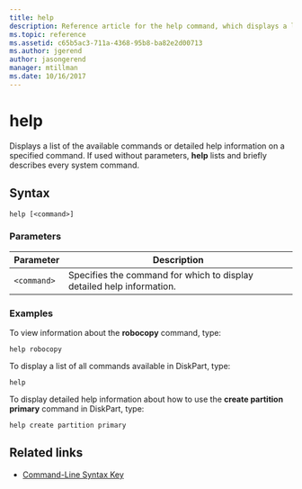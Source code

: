 ```yaml
---
title: help
description: Reference article for the help command, which displays a list of the available commands or detailed help information on a specified command.
ms.topic: reference
ms.assetid: c65b5ac3-711a-4368-95b8-ba82e2d00713
ms.author: jgerend
author: jasongerend
manager: mtillman
ms.date: 10/16/2017
---
```


# help



Displays a list of the available commands or detailed help information on a specified command. If used without parameters, **help** lists and briefly describes every system command.

## Syntax

```
help [<command>]
```

### Parameters

| Parameter | Description |
| --------- | ----------- |
| `<command>` | Specifies the command for which to display detailed help information. |

### Examples

To view information about the **robocopy** command, type:

```
help robocopy
```

To display a list of all commands available in DiskPart, type:

```
help
```

To display detailed help information about how to use the **create partition primary** command in DiskPart, type:

```
help create partition primary
```

## Related links

- [Command-Line Syntax Key](command-line-syntax-key.md)
